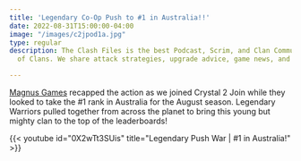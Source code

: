 ```yaml
---
title: 'Legendary Co-Op Push to #1 in Australia!!'
date: 2022-08-31T15:00:00-04:00
image: "/images/c2jpod1a.jpg"
type: regular
description: The Clash Files is the best Podcast, Scrim, and Clan Community in Clash
  of Clans. We share attack strategies, upgrade advice, game news, and base design.

---
```

[Magnus Games](https://www.youtube.com/c/MagnusGames) recapped the action as we joined Crystal 2 Join while they looked to take the #1 rank in Australia for the August season. Legendary Warriors pulled together from across the planet to bring this young but mighty clan to the top of the leaderboards!

{{< youtube id="0X2wTt3SUis" title="Legendary Push War | #1 in Australia!" >}}